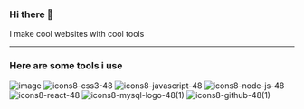 ### Hi there 👋
I make cool websites with cool tools
<hr></hr>

### Here are some tools i use

![image](https://user-images.githubusercontent.com/102983970/223444248-833e5ff3-cfbe-46b6-853b-a950a433ac9a.png)
![icons8-css3-48](https://user-images.githubusercontent.com/102983970/223444542-1af945c7-c34a-46e2-9d96-30ab91670dae.png)
![icons8-javascript-48](https://user-images.githubusercontent.com/102983970/223444659-5d1d984f-8f91-421b-9f7c-fb50c6e24eeb.png)
![icons8-node-js-48](https://user-images.githubusercontent.com/102983970/223445861-b5099fdc-34f4-4c2f-95fe-954959037ed7.png)
![icons8-react-48](https://user-images.githubusercontent.com/102983970/223444808-6c98e386-d625-49c1-961a-857df9d7f910.png)
![icons8-mysql-logo-48(1)](https://user-images.githubusercontent.com/102983970/223445631-ba6dea42-ed9a-45b7-b0fd-5b98f9a3f50e.png)
![icons8-github-48(1)](https://user-images.githubusercontent.com/102983970/223445723-e5af152c-8906-4446-9c27-f74729695da8.png)
